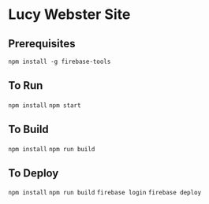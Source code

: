 # Lucy Webster Site


## Prerequisites 
```npm install -g firebase-tools```

## To Run

```npm install```
```npm start```

## To Build

```npm install```
```npm run build```

## To Deploy

```npm install```
```npm run build```
```firebase login```
```firebase deploy```
